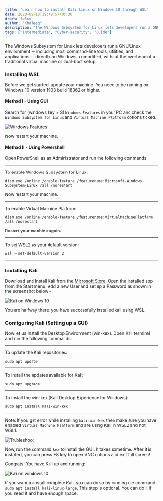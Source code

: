 ```yaml
---
title: "Learn how to install Kali Linux on Windows 10 through WSL"
date: 2020-09-13T19:49:57+05:30
draft: false
author: "Khaleeq"
description: "The Windows Subsystem for Linux lets developers run a GNU/Linux environment -- including most command-line tools, utilities, and applications -- directly on Windows, unmodified, without the overhead of a traditional virtual machine or dual-boot setup."
tags: ["Intermediate", "Cyber-security", "Guide"]
---
```


The Windows Subsystem for Linux lets developers run a GNU/Linux environment -- including most command-line tools, utilities, and applications -- directly on Windows, unmodified, without the overhead of a traditional virtual machine or dual-boot setup.

### Installing WSL

Before we get started, update your machine. You need to be running on Windows 10 version 1903 build 18362 or higher.

#### Method I - Using GUI

Search for (windows key + S) `Windows Features` in your PC and check the `Windows Subsystem for Linux` and `Virtual Machine Platform` options ticked.

![Windows Features](https://www.linkpicture.com/q/Screenshot-103.png)

Now restart your machine.

#### Method II - Using Powershell

Open PowerShell as an Administrator and run the following commands:

---

To enable Windows Subsystem for Linux:

`dism.exe /online /enable-feature /featurename:Microsoft-Windows-Subsystem-Linux /all /norestart`

Now restart your machine.

---

To enable Virtual Machine Platform:

`dism.exe /online /enable-feature /featurename:VirtualMachinePlatform /all /norestart`

Restart your machine again.

---

To set WSL2 as your default version:

`wsl --set-default-version 2`

---

### Installing Kali

Download and Install Kali from the [Microsoft Store](https://aka.ms/wslstore). Open the installed app from the Start menu. Add a new User and set up a Password as shown in the screenshot below -

![Kali on Windows 10](https://www.linkpicture.com/q/Screenshot-108.png)

You are halfway there, you have successfully installed kali using WSL.

### Configuring Kali (Setting up a GUI)

Now let us Install the Desktop Environment (win-kex).
Open Kali terminal and run the following commands:

---

To update the Kali repositories:

`sudo apt update`

---

To install the updates available for Kali:

`sudo apt upgrade`

---

To install the win-kex (Kali Desktop Experience for Windows):

`sudo apt install kali-win-kex`

---

Note: If you get error while installing `kali-win-kex` then make sure you have enabled `Virtual Machine Platform` and are using Kali in WSL2 and not WSL1.

![Trubleshoot](https://www.linkpicture.com/q/Screenshot-135.png)

Now, run the command `kex` to install the GUI. It takes sometime. After it is installed, you can press F8 key to open VNC options and exit full screen!

Congrats! You have Kali up and running:

![Kali on windows 10](https://www.linkpicture.com/q/Screenshot-130.png)

If you want to install complete Kali, you can do so by running the command `sudo apt install kali-linux-large`. This step is optional. You can do it if you need it and have enough space.
